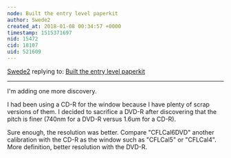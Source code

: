 ```yaml
---
node: Built the entry level paperkit
author: Swede2
created_at: 2018-01-08 00:34:57 +0000
timestamp: 1515371697
nid: 15472
cid: 18107
uid: 521609
---
```




[Swede2](../profile/Swede2) replying to: [Built the entry level paperkit](../notes/Swede2/01-07-2018/built-the-entry-level-paperkit)

----
I'm adding one more discovery. 

I had been using a CD-R for the window because I have plenty of scrap versions of them. I decided to sacrifice a DVD-R after discovering that the pitch is finer (740nm for a DVD-R versus 1.6um for a CD-R). 

Sure enough, the resolution was better. Compare "CFLCal6DVD" another calibration with the CD-R as the window such as "CFLCal5" or "CFLCal4".  More definition, better resolution with the DVD-R.